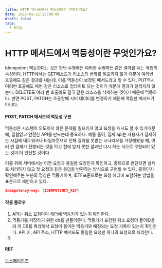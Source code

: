 ```yaml
---
title: HTTP 메서드에서 멱등성이란 무엇인가요?
date: 2025-08-11T13:00:00
draft: false
tags:
  - http
---
```


# HTTP 메서드에서 멱등성이란 무엇인가요?

Idempotent 멱등한다는 것은 한번 수행하든 여러번 수행하든 같은 결과를 내는 작업의 속성이다. HTTP에서는 GET메소드가 리소스의 변화를 일으키지 않기 때문에 여러번 호출해도 같은 결과를 내는데, 이를 멱등성이 보장된 메서드라고 할 수 있다. PUT역시 여러번 호출해도 매번 같은 리소스로 업데이트 되는 것이기 때문에 결과가 달라지지 않는다. DELETE도 여러 번 호출해도 결국 같은 리소스를 삭제하는 것이기 때문에 멱등하다. 반면  POST, PATCH는 호출할때 서버 데이터를 변경하기 때문에 멱등한 메서드가 아니다. 

#### POST,  PATCH 메서드의 멱등성 구현
멱등성은 시스템이 의도하지 않은 문제를 일으키지 않고 요청을 재시도 할 수 있기때문에, 결함없고 안전한 API를 만드는데 중요하다. 예를 들어, 결제 api는 사용자가 결제하는 시점에 네트워크나 타임아웃으로 인해 결과를 못받는 시나리오를 가정해봤을 때, 여러 번 결제가 진행되는 것을 막고 전에 받지 못한 결과만 다시 하는 식으로 구현되어 있는 것이 더 안전할 것이다. 

이를 위해 서버에서는 이전 요청과 동일한 요청인지 확인하고, 중복으로 판단되면 실제로 처리하지 않고 첫 요청과 같은 응답을 반환하는 방식으로 구현할 수 있다. 중복인지 확인해주는 부분의 명칭은 멱등키이며, IETF표준으로는 요청 헤더에 포함하는 방법을 표준으로 제안하고 있다. 

``` json
Idempotency-key: {IDEMPOTENCY_KEY}
```
#### 작동 플로우 
1. API는 취소 요청마다 헤더에 멱등키가 있는지 확인한다. 
2. 멱등키를 저장하기 위한 db를 만들어둔다. 멱등키가 포함된 취소 요청이 들어왔을 떄 이 DB를 쿼리해서 요청이 들어온 멱등키와 매칭되는 요청 기록이 있는지 확인한다. API 키, API 주소, HTTP 메서드도 동일한 요청만 하나의 요청으로 처리한다. 
3. 

#### REF
[토스페이먼츠](https://docs.tosspayments.com/blog/what-is-idempotency)
